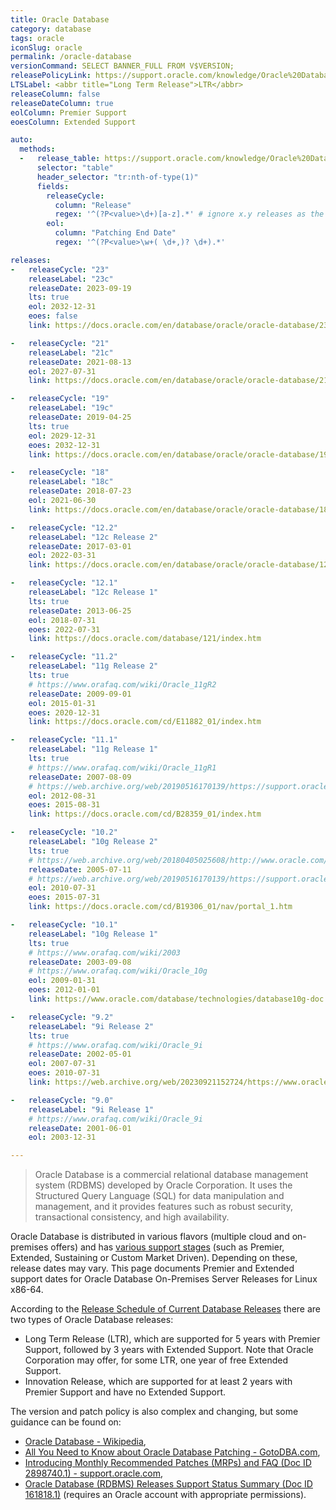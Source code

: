 ```yaml
---
title: Oracle Database
category: database
tags: oracle
iconSlug: oracle
permalink: /oracle-database
versionCommand: SELECT BANNER_FULL FROM V$VERSION;
releasePolicyLink: https://support.oracle.com/knowledge/Oracle%20Database%20Products/742060_1.html
LTSLabel: <abbr title="Long Term Release">LTR</abbr>
releaseColumn: false
releaseDateColumn: true
eolColumn: Premier Support
eoesColumn: Extended Support

auto:
  methods:
  -   release_table: https://support.oracle.com/knowledge/Oracle%20Database%20Products/742060_1.html
      selector: "table"
      header_selector: "tr:nth-of-type(1)"
      fields:
        releaseCycle:
          column: "Release"
          regex: '^(?P<value>\d+)[a-z].*' # ignore x.y releases as the Premier Support date is not displayed
        eol:
          column: "Patching End Date"
          regex: '^(?P<value>\w+( \d+,)? \d+).*'

releases:
-   releaseCycle: "23"
    releaseLabel: "23c"
    releaseDate: 2023-09-19
    lts: true
    eol: 2032-12-31
    eoes: false
    link: https://docs.oracle.com/en/database/oracle/oracle-database/23/whats-new.html

-   releaseCycle: "21"
    releaseLabel: "21c"
    releaseDate: 2021-08-13
    eol: 2027-07-31
    link: https://docs.oracle.com/en/database/oracle/oracle-database/21/whats-new.html

-   releaseCycle: "19"
    releaseLabel: "19c"
    releaseDate: 2019-04-25
    lts: true
    eol: 2029-12-31
    eoes: 2032-12-31
    link: https://docs.oracle.com/en/database/oracle/oracle-database/19/whats-new.html

-   releaseCycle: "18"
    releaseLabel: "18c"
    releaseDate: 2018-07-23
    eol: 2021-06-30
    link: https://docs.oracle.com/en/database/oracle/oracle-database/18/whats-new.html

-   releaseCycle: "12.2"
    releaseLabel: "12c Release 2"
    releaseDate: 2017-03-01
    eol: 2022-03-31
    link: https://docs.oracle.com/en/database/oracle/oracle-database/12.2/whats-new.html

-   releaseCycle: "12.1"
    releaseLabel: "12c Release 1"
    lts: true
    releaseDate: 2013-06-25
    eol: 2018-07-31
    eoes: 2022-07-31
    link: https://docs.oracle.com/database/121/index.htm

-   releaseCycle: "11.2"
    releaseLabel: "11g Release 2"
    lts: true
    # https://www.orafaq.com/wiki/Oracle_11gR2
    releaseDate: 2009-09-01
    eol: 2015-01-31
    eoes: 2020-12-31
    link: https://docs.oracle.com/cd/E11882_01/index.htm

-   releaseCycle: "11.1"
    releaseLabel: "11g Release 1"
    lts: true
    # https://www.orafaq.com/wiki/Oracle_11gR1
    releaseDate: 2007-08-09
    # https://web.archive.org/web/20190516170139/https://support.oracle.com/knowledge/Oracle%20Database%20Products/742060_1.html#foot1
    eol: 2012-08-31
    eoes: 2015-08-31
    link: https://docs.oracle.com/cd/B28359_01/index.htm

-   releaseCycle: "10.2"
    releaseLabel: "10g Release 2"
    lts: true
    # https://web.archive.org/web/20180405025608/http://www.oracle.com/us/corporate/press/017324_EN
    releaseDate: 2005-07-11
    # https://web.archive.org/web/20190516170139/https://support.oracle.com/knowledge/Oracle%20Database%20Products/742060_1.html
    eol: 2010-07-31
    eoes: 2015-07-31
    link: https://docs.oracle.com/cd/B19306_01/nav/portal_1.htm

-   releaseCycle: "10.1"
    releaseLabel: "10g Release 1"
    lts: true
    # https://www.orafaq.com/wiki/2003
    releaseDate: 2003-09-08
    # https://www.orafaq.com/wiki/Oracle_10g
    eol: 2009-01-31
    eoes: 2012-01-01
    link: https://www.oracle.com/database/technologies/database10g-doc.html

-   releaseCycle: "9.2"
    releaseLabel: "9i Release 2"
    lts: true
    # https://www.orafaq.com/wiki/Oracle_9i
    releaseDate: 2002-05-01
    eol: 2007-07-31
    eoes: 2010-07-31
    link: https://web.archive.org/web/20230921152724/https://www.oracle.com/database/technologies/oracle9i.html

-   releaseCycle: "9.0"
    releaseLabel: "9i Release 1"
    # https://www.orafaq.com/wiki/Oracle_9i
    releaseDate: 2001-06-01
    eol: 2003-12-31

---
```


> Oracle Database is a commercial relational database management system (RDBMS) developed by Oracle
> Corporation. It uses the Structured Query Language (SQL) for data manipulation and management, and
> it provides features such as robust security, transactional consistency, and high availability.

Oracle Database is distributed in various flavors (multiple cloud and on-premises offers) and has
[various support stages](https://www.oracle.com/support/lifetime-support/software.html "Lifetime Support for Oracle software")
(such as Premier, Extended, Sustaining or Custom Market Driven). Depending on these, release dates
may vary. This page documents Premier and Extended support dates for Oracle Database On-Premises
Server Releases for Linux x86-64.

According to the [Release Schedule of Current Database Releases](https://support.oracle.com/knowledge/Oracle%20Database%20Products/742060_1.html)
there are two types of Oracle Database releases:

- Long Term Release (LTR), which are supported for 5 years with Premier Support, followed by 3 years
  with Extended Support. Note that Oracle Corporation may offer, for some LTR, one year of free
  Extended Support.
- Innovation Release, which are supported for at least 2 years with Premier Support and have no
  Extended Support.

The version and patch policy is also complex and changing, but some guidance can be found on:

- [Oracle Database - Wikipedia](https://wikipedia.org/wiki/Oracle_Database#Patch_updates_and_security_alerts),
- [All You Need to Know about Oracle Database Patching - GotoDBA.com](https://gotodba.com/2019/10/17/all-you-need-to-know-about-oracle-database-patching/),
- [Introducing Monthly Recommended Patches (MRPs) and FAQ (Doc ID 2898740.1) - support.oracle.com](https://web.archive.org/web/20230326170525/https://support.oracle.com/knowledge/Oracle%20Cloud/2898740_1.html),
- [Oracle Database (RDBMS) Releases Support Status Summary (Doc ID 161818.1)](https://support.oracle.com/knowledge/Oracle%20Cloud/161818_1.html)
  (requires an Oracle account with appropriate permissions).
